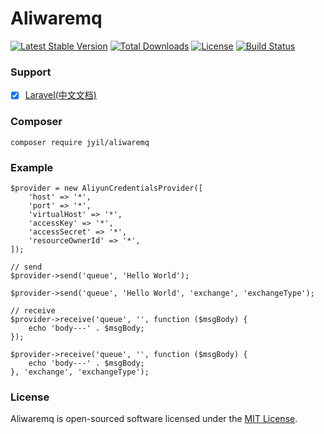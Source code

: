 # Aliwaremq

[![Latest Stable Version](https://poser.pugx.org/jyil/aliwaremq/v/stable)](https://packagist.org/packages/jyil/aliwaremq)
[![Total Downloads](https://poser.pugx.org/jyil/aliwaremq/downloads)](https://packagist.org/packages/jyil/aliwaremq)
[![License](https://poser.pugx.org/jyil/aliwaremq/license)](https://packagist.org/packages/jyil/aliwaremq)
[![Build Status](https://api.travis-ci.org/jyiL/aliwaremq.svg?branch=master)](https://travis-ci.org/jyiL/aliwaremq)


### Support

- [x] [Laravel(中文文档)](https://jyil.github.io/laravel-aliwaremq/)

### Composer
    composer require jyil/aliwaremq
    
### Example
    $provider = new AliyunCredentialsProvider([
        'host' => '*',
        'port' => '*',
        'virtualHost' => '*',
        'accessKey' => '*',
        'accessSecret' => '*',
        'resourceOwnerId' => '*',
    ]);
    
    // send
    $provider->send('queue', 'Hello World');
    
    $provider->send('queue', 'Hello World', 'exchange', 'exchangeType');
    
    // receive
    $provider->receive('queue', '', function ($msgBody) {
        echo 'body---' . $msgBody;
    });
    
    $provider->receive('queue', '', function ($msgBody) {
        echo 'body---' . $msgBody;
    }, 'exchange', 'exchangeType');
    
### License

Aliwaremq is open-sourced software licensed under the [MIT License](https://github.com/medz/cors/blob/master/LICENSE).    
